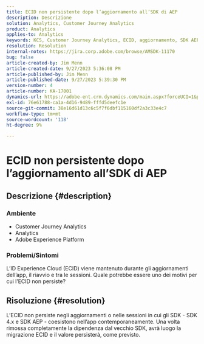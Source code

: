```yaml
---
title: ECID non persistente dopo l’aggiornamento all’SDK di AEP
description: Descrizione
solution: Analytics, Customer Journey Analytics
product: Analytics
applies-to: Analytics
keywords: KCS, Customer Journey Analytics, ECID, aggiornamento, SDK AEP, Adobe Experience Platform, ID Experience Cloud
resolution: Resolution
internal-notes: https://jira.corp.adobe.com/browse/AMSDK-11170
bug: false
article-created-by: Jim Menn
article-created-date: 9/27/2023 5:36:08 PM
article-published-by: Jim Menn
article-published-date: 9/27/2023 5:39:30 PM
version-number: 4
article-number: KA-17001
dynamics-url: https://adobe-ent.crm.dynamics.com/main.aspx?forceUCI=1&pagetype=entityrecord&etn=knowledgearticle&id=e48bd550-5c5d-ee11-be6f-6045bd006268
exl-id: 76e61788-ca1a-4d16-9489-fffd5deefc1e
source-git-commit: 38e16d61d13c6c5f7f6dbf115160df2a3c33e4c7
workflow-type: tm+mt
source-wordcount: '118'
ht-degree: 9%

---
```


# ECID non persistente dopo l’aggiornamento all’SDK di AEP

## Descrizione {#description}


### <b>Ambiente</b>

- Customer Journey Analytics
- Analytics
- Adobe Experience Platform




### <b>Problemi/Sintomi</b>

L’ID Experience Cloud (ECID) viene mantenuto durante gli aggiornamenti dell’app, il riavvio e tra le sessioni. Quale potrebbe essere uno dei motivi per cui l’ECID non persiste?


## Risoluzione {#resolution}


L’ECID non persiste negli aggiornamenti o nelle sessioni in cui gli SDK - SDK 4.x e SDK AEP - coesistono nell’app contemporaneamente. Una volta rimossa completamente la dipendenza dal vecchio SDK, avrà luogo la migrazione ECID e il valore persisterà, come previsto.
